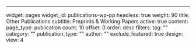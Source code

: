 ---
widget: pages
widget_id: publications-wp-pp
headless: true
weight: 90
title: Other Publications
subtitle: Preprints & Working Papers
active: true
content:
  page_type: publication
  count: 10
  offset: 0
  order: desc
  filters:
    tag: ""
    category: ""
    publication_type: ""
    author: ""
    exclude_featured: true
design:
  view: 4

